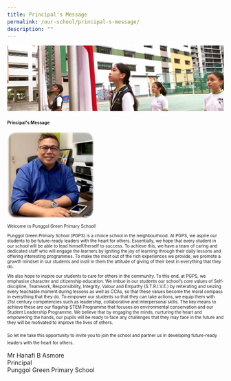 ```yaml
---
title: Principal's Message
permalink: /our-school/principal-s-message/
description: ""
---
```

![](/images/sub-banner.jpg)

**<font size=1>Principal's Message**

<img src="/images/Our%20School/Mr%20Hanafi%20B%20Asmore.jpg"  
     style="width:40%">

Welcome to Punggol Green Primary School!

Punggol Green Primary School (PGPS) is a choice school in the neighbourhood. At PGPS, we aspire our students to be future-ready leaders with the heart for others. Essentially, we hope that every student in our school will be able to lead himself/herself to success. To achieve this, we have a team of caring and dedicated staff who will engage the learners by igniting the joy of learning through their daily lessons and offering interesting programmes. To make the most out of the rich experiences we provide, we promote a growth mindset in our students and instil in them the attitude of giving of their best in everything that they do.

We also hope to inspire our students to care for others in the community. To this end, at PGPS, we emphasise character and citizenship education. We imbue in our students our school’s core values of Self-discipline, Teamwork, Responsibility, Integrity, Valour and Empathy (S.T.R.I.V.E.) by reiterating and seizing every teachable moment during lessons as well as CCAs, so that these values become the moral compass in everything that they do. To empower our students so that they can take actions, we equip them with 21st century competencies such as leadership, collaborative and interpersonal skills. The key means to achieve these are our flagship STEM Programme that focuses on environmental conservation and our Student Leadership Programme. We believe that by engaging the minds, nurturing the heart and empowering the hands, our pupils will be ready to face any challenges that they may face in the future and they will be motivated to improve the lives of others.

So let me take this opportunity to invite you to join the school and partner us in developing future-ready leaders with the heart for others.</font>

Mr Hanafi B Asmore<br>
Principal<br>
Punggol Green Primary School